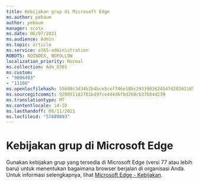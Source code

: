```yaml
---
title: Kebijakan grup di Microsoft Edge
ms.author: pebaum
author: pebaum
manager: scotv
ms.date: 06/07/2021
ms.audience: Admin
ms.topic: article
ms.service: o365-administration
ROBOTS: NOINDEX, NOFOLLOW
localization_priority: Normal
ms.collection: Adm_O365
ms.custom:
- "9006493"
- "11108"
ms.openlocfilehash: 55b98c3d34b1b4bce5cef746e18bc2933902624547d2020118579593ca5c6f77
ms.sourcegitcommit: 920051182781bd97ce4d4d6fbd268cb37b84d239
ms.translationtype: MT
ms.contentlocale: id-ID
ms.lasthandoff: 08/11/2021
ms.locfileid: "57889893"
---
```

# <a name="group-policies-in-microsoft-edge"></a>Kebijakan grup di Microsoft Edge

Gunakan kebijakan grup yang tersedia di Microsoft Edge (versi 77 atau lebih baru) untuk menentukan bagaimana browser berjalan di organisasi Anda. Untuk informasi selengkapnya, lihat [Microsoft Edge - Kebijakan](https://docs.microsoft.com/deployedge/microsoft-edge-policies#available-policies).